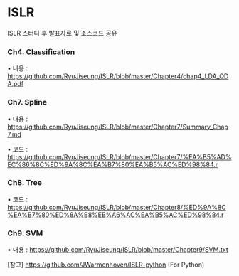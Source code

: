 # ISLR

ISLR 스터디 후 발표자료 및 소스코드 공유

### Ch4. Classification

• 내용 : https://github.com/RyuJiseung/ISLR/blob/master/Chapter4/chap4_LDA_QDA.pdf

### Ch7. Spline

• 내용 : https://github.com/RyuJiseung/ISLR/blob/master/Chapter7/Summary_Chap7.md

• 코드 : https://github.com/RyuJiseung/ISLR/blob/master/Chapter7/%EA%B5%AD%EC%86%8C%ED%9A%8C%EA%B7%80%EA%B5%AC%ED%98%84.r

### Ch8. Tree
 
• 코드 : https://github.com/RyuJiseung/ISLR/blob/master/Chapter8/%ED%9A%8C%EA%B7%80%ED%8A%B8%EB%A6%AC%EA%B5%AC%ED%98%84.r

### Ch9. SVM
 
• 내용 : https://github.com/RyuJiseung/ISLR/blob/master/Chapter9/SVM.txt


[참고] https://github.com/JWarmenhoven/ISLR-python
(For Python)
